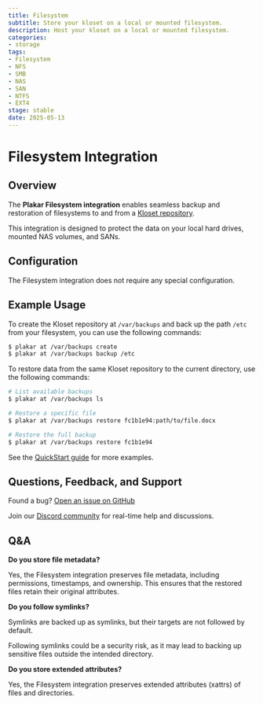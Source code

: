 ```yaml
---
title: Filesystem
subtitle: Store your kloset on a local or mounted filesystem.
description: Host your kloset on a local or mounted filesystem.
categories: 
- storage
tags:
- Filesystem
- NFS
- SMB
- NAS
- SAN
- NTFS
- EXT4
stage: stable
date: 2025-05-13
---
```


# Filesystem Integration

## Overview

The **Plakar Filesystem integration** enables seamless backup and restoration of filesystems to and from a [Kloset repository](/posts/2025-04-29/kloset-the-immutable-data-store/).

This integration is designed to protect the data on your local hard drives, mounted NAS volumes, and SANs.

## Configuration

The Filesystem integration does not require any special configuration.

## Example Usage

To create the Kloset repository at `/var/backups` and back up the path `/etc` from your filesystem, you can use the following commands:

```bash
$ plakar at /var/backups create
$ plakar at /var/backups backup /etc
```

To restore data from the same Kloset repository to the current directory, use the following commands:

```bash
# List available backups
$ plakar at /var/backups ls

# Restore a specific file
$ plakar at /var/backups restore fc1b1e94:path/to/file.docx

# Restore the full backup
$ plakar at /var/backups restore fc1b1e94
```

See the [QuickStart guide](https://docs.plakar.io/en/quickstart/index.html) for more examples.

## Questions, Feedback, and Support

Found a bug? [Open an issue on GitHub](https://github.com/PlakarKorp/plakar/issues/new?title=Bug%20report%20on%20Filesystem%20integration&body=Please%20provide%20a%20detailed%20description%20of%20the%20issue.%0A%0A**Plakar%20version**)

Join our [Discord community](https://discord.gg/uuegtnF2Q5) for real-time help and discussions.

## Q&A

**Do you store file metadata?**

Yes, the Filesystem integration preserves file metadata, including permissions, timestamps, and ownership.
This ensures that the restored files retain their original attributes.

**Do you follow symlinks?**

Symlinks are backed up as symlinks, but their targets are not followed by default.

Following symlinks could be a security risk, as it may lead to backing up sensitive files outside the intended directory.

**Do you store extended attributes?**

Yes, the Filesystem integration preserves extended attributes (xattrs) of files and directories.